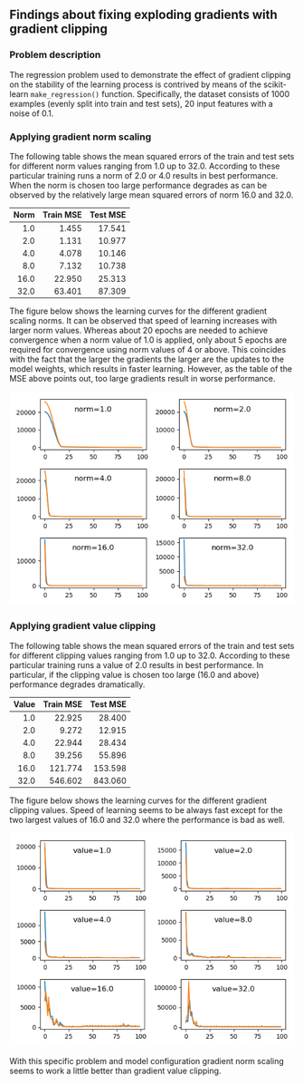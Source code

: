 ## Findings about fixing exploding gradients with gradient clipping

### Problem description

The regression problem used to demonstrate the effect of gradient clipping on the stability of the learning process is
contrived by means of the scikit-learn `make_regression()` function. Specifically, the dataset consists of 1000 examples
(evenly split into train and test sets), 20 input features with a noise of 0.1.

### Applying gradient norm scaling

The following table shows the mean squared errors of the train and test sets for different norm values ranging from 1.0
up to 32.0. According to these particular training runs a norm of 2.0 or 4.0 results in best performance. When the norm
is chosen too large performance degrades as can be observed by the relatively large mean squared errors of norm 16.0 and
32.0.

| Norm | Train MSE | Test MSE |
|-----:|----------:|---------:|
| 1.0  | 1.455     | 17.541   |
| 2.0  | 1.131     | 10.977   |
| 4.0  | 4.078     | 10.146   |
| 8.0  | 7.132     | 10.738   |
| 16.0 | 22.950    | 25.313   |
| 32.0 | 63.401    | 87.309   |

The figure below shows the learning curves for the different gradient scaling norms. It can be observed that speed of
learning increases with larger norm values. Whereas about 20 epochs are needed to achieve convergence when a norm value
of 1.0 is applied, only about 5 epochs are required for convergence using norm values of 4 or above. This coincides with
the fact that the larger the gradients the larger are the updates to the model weights, which results in faster learning.
However, as the table of the MSE above points out, too large gradients result in worse performance.

![](images/ext_mlp_gradient_norm_scaling.png)

### Applying gradient value clipping

The following table shows the mean squared errors of the train and test sets for different clipping values ranging from
1.0 up to 32.0. According to these particular training runs a value of 2.0 results in best performance. In particular,
if the clipping value is chosen too large (16.0 and above) performance degrades dramatically.

| Value | Train MSE | Test MSE |
|------:|----------:|---------:|
| 1.0   | 22.925    | 28.400   |
| 2.0   | 9.272     | 12.915   |
| 4.0   | 22.944    | 28.434   |
| 8.0   | 39.256    | 55.896   |
| 16.0  | 121.774   | 153.598  |
| 32.0  | 546.602   | 843.060  |

The figure below shows the learning curves for the different gradient clipping values. Speed of learning seems to be
always fast except for the two largest values of 16.0 and 32.0 where the performance is bad as well.

![](images/ext_mlp_gradient_value_clipping.png)

With this specific problem and model configuration gradient norm scaling seems to work a little better than gradient
value clipping.
